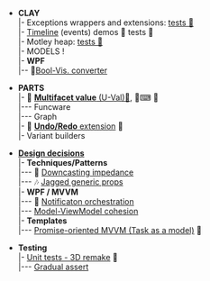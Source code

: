 + **CLAY**\
|- Exceptions wrappers and extensions: [tests 🧪](src/TuttiFrutti/ClayTests/Errors)\
|- [Timeline](src/TuttiFrutti/AbcChrono) (events)  demos 🚧 tests 🧪 \
|- Motley heap: [tests 🧪](src/TuttiFrutti/AbcStructTests/Heaps)\
|- MODELS !\
|- **WPF**\
|-- 📃[Bool-Vis. converter](README+/snippets/wpf/bool2viz_improved.md)

+ **PARTS**\
|- 💠 [**Multifacet value** (U-Val)📃](README+/projects/U-Val), 🧪⌨ 🔢 \
|--- Funcware\
|--- Graph\
|- 🔄 [**Undo/Redo** extension](README+/projects/Rvrs) 🚧\
|- Variant builders

+ [**Design decisions**](README+/decisions)\
|- **Techniques/Patterns**\
|--- 🎢 [Downcasting impedance](README+/decisions/README+/cs-downcast_impedance.md)\
|--- 🎶 [Jagged generic props](README+/decisions/README+/cs-jagged_props.md)\
|- **WPF / MVVM**\
|--- 📢 [Notificaton orchestration](README+/decisions/README+/mvvm/mvvm-notification_orchestration.md)\
|--- [Model-ViewModel cohesion](README+/decisions/mvvm/README+/mvvm-vmodel_cohesion.md)\
|- **Templates**\
|--- [Promise-oriented MVVM (Task as a model)](README+/decisions/README+/cs-think_tasks.md) 🚧

+ **Testing**\
|- [Unit tests - 3D remake](README+/decisions/README+/testing/test3D) 🚧\
|--- [Gradual assert](README+/decisions/README+/testing/test3D/README+/ut-gradual_assert.md)
